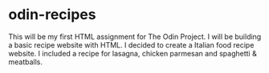 # odin-recipes

This will be my first HTML assignment for The Odin Project. I will be building a basic recipe website with HTML. I decided to create a Italian food recipe website. I included a recipe for lasagna, chicken parmesan and spaghetti & meatballs.

